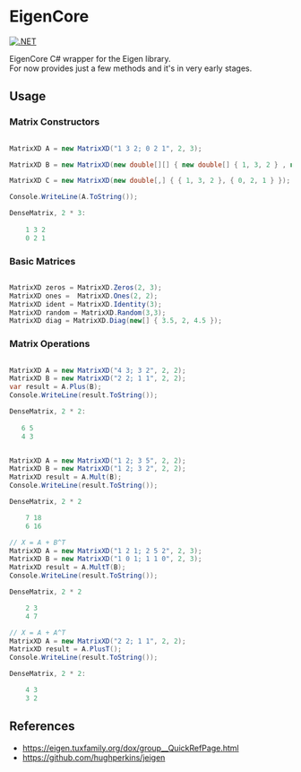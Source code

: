 # EigenCore
[![.NET](https://github.com/modios/EigenCore/actions/workflows/dotnet.yml/badge.svg)](https://github.com/modios/EigenCore/actions/workflows/dotnet.yml)

EigenCore C# wrapper for the Eigen library.  
For now provides just a few methods and it's in very early stages.

## Usage 

### Matrix Constructors

```csharp

MatrixXD A = new MatrixXD("1 3 2; 0 2 1", 2, 3);

MatrixXD B = new MatrixXD(new double[][] { new double[] { 1, 3, 2 } , new double[] { 0, 2, 1 } });

MatrixXD C = new MatrixXD(new double[,] { { 1, 3, 2 }, { 0, 2, 1 } });

Console.WriteLine(A.ToString());

DenseMatrix, 2 * 3:
    
    1 3 2 
    0 2 1 
```

### Basic Matrices

```csharp

MatrixXD zeros = MatrixXD.Zeros(2, 3);
MatrixXD ones =  MatrixXD.Ones(2, 2);
MatrixXD ident = MatrixXD.Identity(3);
MatrixXD random = MatrixXD.Random(3,3);
MatrixXD diag = MatrixXD.Diag(new[] { 3.5, 2, 4.5 });

```


### Matrix Operations

```csharp

MatrixXD A = new MatrixXD("4 3; 3 2", 2, 2);
MatrixXD B = new MatrixXD("2 2; 1 1", 2, 2);
var result = A.Plus(B);
Console.WriteLine(result.ToString());

DenseMatrix, 2 * 2:
    
   6 5 
   4 3
```

```csharp

MatrixXD A = new MatrixXD("1 2; 3 5", 2, 2);
MatrixXD B = new MatrixXD("1 2; 3 2", 2, 2);
MatrixXD result = A.Mult(B);
Console.WriteLine(result.ToString());

DenseMatrix, 2 * 2  

    7 18 
    6 16 
```


```csharp
// X = A + B^T
MatrixXD A = new MatrixXD("1 2 1; 2 5 2", 2, 3);
MatrixXD B = new MatrixXD("1 0 1; 1 1 0", 2, 3);
MatrixXD result = A.MultT(B);
Console.WriteLine(result.ToString());

DenseMatrix, 2 * 2  

    2 3 
    4 7 
```

```csharp
// X = A + A^T
MatrixXD A = new MatrixXD("2 2; 1 1", 2, 2);
MatrixXD result = A.PlusT();
Console.WriteLine(result.ToString());

DenseMatrix, 2 * 2:

    4 3
    3 2

```


## References
- https://eigen.tuxfamily.org/dox/group__QuickRefPage.html
- https://github.com/hughperkins/jeigen

